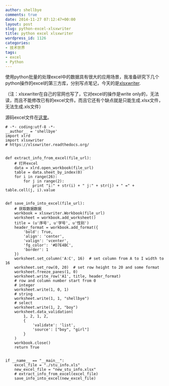 ```yaml
---
author: shellbye
comments: true
date: 2014-11-27 07:12:47+00:00
layout: post
slug: python-excel-xlsxwriter
title: python excel xlsxwriter
wordpress_id: 1126
categories:
- 技术世界
tags:
- excel
- Python
---
```


使用python批量的处理excel中的数据具有很大的应用场景，我准备研究下几个python操作的excel的第三方库，分别写点笔记，今天的是[xlsxwriter](https://xlsxwriter.readthedocs.org).

（注：xlsxwriter在自己的官网也写了，它对excel的操作是write only的，无法读，而且不能修改已有的excel文件。而且它还有个缺点就是只能生成.xlsx文件，无法生成.xls文件）

源码excel文件在[这里](https://github.com/Shellbye/Core_Python_Programming/tree/master/excel)。


    
    # -*- coding:utf-8 -*-
    __author__ = 'shellbye'
    import xlrd
    import xlsxwriter
    # https://xlsxwriter.readthedocs.org/
    
    
    def extract_info_from_excel(file_url):
        # 打开excel
        data = xlrd.open_workbook(file_url)
        table = data.sheet_by_index(0)
        for i in range(26):
            for j in range(2):
                print "i:" + str(i) + " j:" + str(j) + " =" + table.cell(j, i).value
    
    
    def save_info_into_excel(file_url):
        # 获取数据数据
        workbook = xlsxwriter.Workbook(file_url)
        worksheet = workbook.add_worksheet()
        title = (u'序号', u'学号', u'性别')
        header_format = workbook.add_format({
            'bold': True,
            'align': 'center',
            'valign': 'vcenter',
            'fg_color': '#D7E4BC',
            'border': 1
        })
        worksheet.set_column('A:C', 16)  # set column from A to I width to 16
        worksheet.set_row(0, 20)  # set row height to 20 and some format
        worksheet.freeze_panes(1, 0)
        worksheet.write_row('A1', title, header_format)
        # row and column number start from 0
        # integer
        worksheet.write(1, 0, 1)
        # string
        worksheet.write(1, 1, "shellbye")
        # select
        worksheet.write(1, 2, "boy")
        worksheet.data_validation(
            1, 2, 1, 2,
            {
                'validate': 'list',
                'source': ["boy", "girl"]
            }
        )
        workbook.close()
        return True
    
    
    if __name__ == "__main__":
        excel_file = "./stu_info.xls"
        new_excel_file = "new_stu_info.xlsx"
        # extract_info_from_excel(excel_file)
        save_info_into_excel(new_excel_file)
